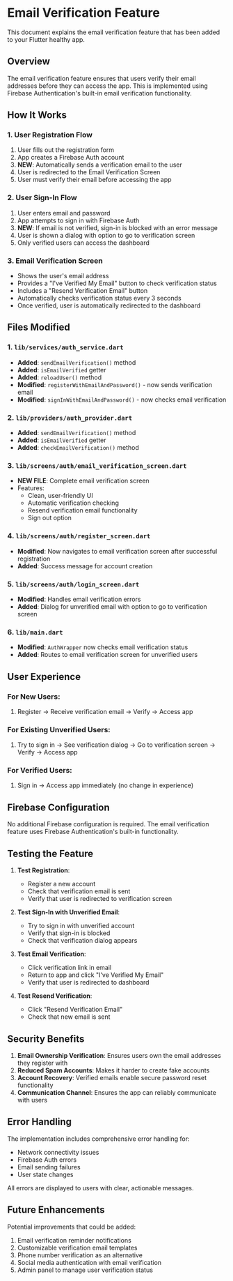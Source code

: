 # Email Verification Feature

This document explains the email verification feature that has been added to your Flutter healthy app.

## Overview

The email verification feature ensures that users verify their email addresses before they can access the app. This is implemented using Firebase Authentication's built-in email verification functionality.

## How It Works

### 1. User Registration Flow
1. User fills out the registration form
2. App creates a Firebase Auth account
3. **NEW**: Automatically sends a verification email to the user
4. User is redirected to the Email Verification Screen
5. User must verify their email before accessing the app

### 2. User Sign-In Flow
1. User enters email and password
2. App attempts to sign in with Firebase Auth
3. **NEW**: If email is not verified, sign-in is blocked with an error message
4. User is shown a dialog with option to go to verification screen
5. Only verified users can access the dashboard

### 3. Email Verification Screen
- Shows the user's email address
- Provides a "I've Verified My Email" button to check verification status
- Includes a "Resend Verification Email" button
- Automatically checks verification status every 3 seconds
- Once verified, user is automatically redirected to the dashboard

## Files Modified

### 1. `lib/services/auth_service.dart`
- **Added**: `sendEmailVerification()` method
- **Added**: `isEmailVerified` getter
- **Added**: `reloadUser()` method
- **Modified**: `registerWithEmailAndPassword()` - now sends verification email
- **Modified**: `signInWithEmailAndPassword()` - now checks email verification

### 2. `lib/providers/auth_provider.dart`
- **Added**: `sendEmailVerification()` method
- **Added**: `isEmailVerified` getter
- **Added**: `checkEmailVerification()` method

### 3. `lib/screens/auth/email_verification_screen.dart`
- **NEW FILE**: Complete email verification screen
- Features:
  - Clean, user-friendly UI
  - Automatic verification checking
  - Resend verification email functionality
  - Sign out option

### 4. `lib/screens/auth/register_screen.dart`
- **Modified**: Now navigates to email verification screen after successful registration
- **Added**: Success message for account creation

### 5. `lib/screens/auth/login_screen.dart`
- **Modified**: Handles email verification errors
- **Added**: Dialog for unverified email with option to go to verification screen

### 6. `lib/main.dart`
- **Modified**: `AuthWrapper` now checks email verification status
- **Added**: Routes to email verification screen for unverified users

## User Experience

### For New Users:
1. Register → Receive verification email → Verify → Access app

### For Existing Unverified Users:
1. Try to sign in → See verification dialog → Go to verification screen → Verify → Access app

### For Verified Users:
1. Sign in → Access app immediately (no change in experience)

## Firebase Configuration

No additional Firebase configuration is required. The email verification feature uses Firebase Authentication's built-in functionality.

## Testing the Feature

1. **Test Registration**:
   - Register a new account
   - Check that verification email is sent
   - Verify that user is redirected to verification screen

2. **Test Sign-In with Unverified Email**:
   - Try to sign in with unverified account
   - Verify that sign-in is blocked
   - Check that verification dialog appears

3. **Test Email Verification**:
   - Click verification link in email
   - Return to app and click "I've Verified My Email"
   - Verify that user is redirected to dashboard

4. **Test Resend Verification**:
   - Click "Resend Verification Email"
   - Check that new email is sent

## Security Benefits

1. **Email Ownership Verification**: Ensures users own the email addresses they register with
2. **Reduced Spam Accounts**: Makes it harder to create fake accounts
3. **Account Recovery**: Verified emails enable secure password reset functionality
4. **Communication Channel**: Ensures the app can reliably communicate with users

## Error Handling

The implementation includes comprehensive error handling for:
- Network connectivity issues
- Firebase Auth errors
- Email sending failures
- User state changes

All errors are displayed to users with clear, actionable messages.

## Future Enhancements

Potential improvements that could be added:
1. Email verification reminder notifications
2. Customizable verification email templates
3. Phone number verification as an alternative
4. Social media authentication with email verification
5. Admin panel to manage user verification status
